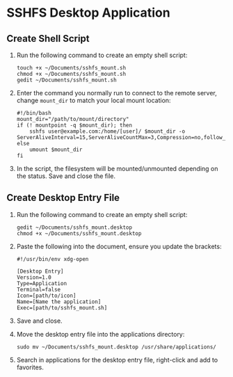# SSHFS Desktop Application

## Create Shell Script

1. Run the following command to create an empty shell script:

    ```console
    touch +x ~/Documents/sshfs_mount.sh
    chmod +x ~/Documents/sshfs_mount.sh
    gedit ~/Documents/sshfs_mount.sh
    ```

2. Enter the command you normally run to connect to the remote server, change `mount_dir` to match your local mount location:

    ```
    #!/bin/bash
    mount_dir="/path/to/mount/directory"
    if (! mountpoint -q $mount_dir); then
        sshfs user@example.com:/home/[user]/ $mount_dir -o   ServerAliveInterval=15,ServerAliveCountMax=3,Compression=no,follow_symlinks
    else
        umount $mount_dir
    fi
    ```

3. In the script, the filesystem will be mounted/unmounted depending on the status. Save and close the file.

## Create Desktop Entry File

1. Run the following command to create an empty shell script:

    ```console
    gedit ~/Documents/sshfs_mount.desktop
    chmod +x ~/Documents/sshfs_mount.desktop
    ```

2. Paste the following into the document, ensure you update the brackets:

    ```
    #!/usr/bin/env xdg-open

    [Desktop Entry]
    Version=1.0
    Type=Application
    Terminal=false
    Icon=[path/to/icon]
    Name=[Name the application]
    Exec=[path/to/sshfs_mount.sh]
    ```

3. Save and close.

4. Move the desktop entry file into the applications directory:

    ```console
    sudo mv ~/Documents/sshfs_mount.desktop /usr/share/applications/
    ```

5. Search in applications for the desktop entry file, right-click and add to favorites.
